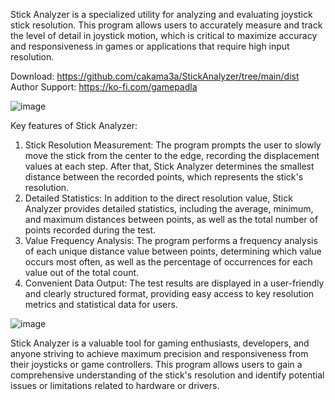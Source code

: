 Stick Analyzer is a specialized utility for analyzing and evaluating joystick stick resolution. This program allows users to accurately measure and track the level of detail in joystick motion, which is critical to maximize accuracy and responsiveness in games or applications that require high input resolution.  

Download: https://github.com/cakama3a/StickAnalyzer/tree/main/dist  
Author Support: https://ko-fi.com/gamepadla  

![image](https://github.com/cakama3a/StickAnalyzer/assets/15096106/e28ba88c-bdcf-4d6e-9cc2-20ca035b6a6a)

Key features of Stick Analyzer:

1. Stick Resolution Measurement: The program prompts the user to slowly move the stick from the center to the edge, recording the displacement values at each step. After that, Stick Analyzer determines the smallest distance between the recorded points, which represents the stick's resolution.
2. Detailed Statistics: In addition to the direct resolution value, Stick Analyzer provides detailed statistics, including the average, minimum, and maximum distances between points, as well as the total number of points recorded during the test.
3. Value Frequency Analysis: The program performs a frequency analysis of each unique distance value between points, determining which value occurs most often, as well as the percentage of occurrences for each value out of the total count.
4. Convenient Data Output: The test results are displayed in a user-friendly and clearly structured format, providing easy access to key resolution metrics and statistical data for users.

![image](https://github.com/cakama3a/StickAnalyzer/assets/15096106/7554c787-4c7e-4999-b139-20791d90620a)

Stick Analyzer is a valuable tool for gaming enthusiasts, developers, and anyone striving to achieve maximum precision and responsiveness from their joysticks or game controllers. This program allows users to gain a comprehensive understanding of the stick's resolution and identify potential issues or limitations related to hardware or drivers.
